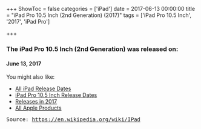 +++
ShowToc = false
categories = ['iPad']
date = 2017-06-13 00:00:00
title = "iPad Pro 10.5 Inch (2nd Generation) (2017)"
tags = ['iPad Pro 10.5 Inch', '2017', 'iPad Pro']

+++

### The iPad Pro 10.5 Inch (2nd Generation) was released on: 
#### June 13, 2017


<!--more-->


    
You might also like:

- [All iPad Release Dates](https://AppleReleaseDate.com//categories/ipad/)
- [iPad Pro 10.5 Inch Release Dates](https://AppleReleaseDate.com//tags/ipad-pro-10.5-inch/)
- [Releases in 2017](https://AppleReleaseDate.com//tags/2017/)
- [All Apple Products](https://AppleReleaseDate.com//categories/)



<kbd> Source: https://en.wikipedia.org/wiki/IPad</kbd>

